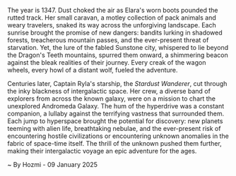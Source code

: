 
The year is 1347.  Dust choked the air as Elara's worn boots pounded the rutted track.  Her small caravan, a motley collection of pack animals and weary travelers, snaked its way across the unforgiving landscape.  Each sunrise brought the promise of new dangers: bandits lurking in shadowed forests, treacherous mountain passes, and the ever-present threat of starvation. Yet, the lure of the fabled Sunstone city, whispered to lie beyond the Dragon's Teeth mountains, spurred them onward, a shimmering beacon against the bleak realities of their journey.  Every creak of the wagon wheels, every howl of a distant wolf, fueled the adventure.

Centuries later, Captain Ryla's starship, the *Stardust Wanderer*, cut through the inky blackness of intergalactic space.  Her crew, a diverse band of explorers from across the known galaxy, were on a mission to chart the unexplored Andromeda Galaxy.  The hum of the hyperdrive was a constant companion, a lullaby against the terrifying vastness that surrounded them.  Each jump to hyperspace brought the potential for discovery: new planets teeming with alien life, breathtaking nebulae, and the ever-present risk of encountering hostile civilizations or encountering unknown anomalies in the fabric of space-time itself. The thrill of the unknown pushed them further, making their intergalactic voyage an epic adventure for the ages.

~ By Hozmi - 09 January 2025
